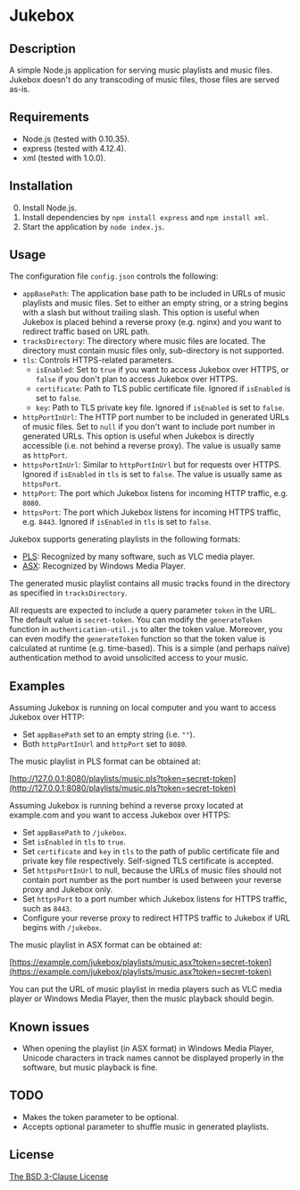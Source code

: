 # Jukebox #

## Description ##

A simple Node.js application for serving music playlists and music files. Jukebox doesn't do any transcoding of music files, those files are served as-is.

## Requirements ##

* Node.js (tested with 0.10.35).
* express (tested with 4.12.4).
* xml (tested with 1.0.0).

## Installation ##

0. Install Node.js.
1. Install dependencies by `npm install express` and `npm install xml`.
2. Start the application by `node index.js`.

## Usage ##

The configuration file `config.json` controls the following:

* `appBasePath`: The application base path to be included in URLs of music playlists and music files. Set to either an empty string, or a string begins with a slash but without trailing slash. This option is useful when Jukebox is placed behind a reverse proxy (e.g. nginx) and you want to redirect traffic based on URL path.
* `tracksDirectory`: The directory where music files are located. The directory must contain music files only, sub-directory is not supported.
* `tls`: Controls HTTPS-related parameters.
    * `isEnabled`: Set to `true` if you want to access Jukebox over HTTPS, or `false` if you don't plan to access Jukebox over HTTPS.
    * `certificate`: Path to TLS public certificate file. Ignored if `isEnabled` is set to `false`.
    * `key`: Path to TLS private key file. Ignored if `isEnabled` is set to `false`.
* `httpPortInUrl`: The HTTP port number to be included in generated URLs of music files. Set to `null` if you don't want to include port number in generated URLs. This option is useful when Jukebox is directly accessible (i.e. not behind a reverse proxy). The value is usually same as `httpPort`.
* `httpsPortInUrl`: Similar to `httpPortInUrl` but for requests over HTTPS. Ignored if `isEnabled` in `tls` is set to `false`. The value is usually same as `httpsPort`.
* `httpPort`: The port which Jukebox listens for incoming HTTP traffic, e.g. `8080`.
* `httpsPort`: The port which Jukebox listens for incoming HTTPS traffic, e.g. `8443`. Ignored if `isEnabled` in `tls` is set to `false`.

Jukebox supports generating playlists in the following formats:

* [PLS](http://en.wikipedia.org/wiki/PLS_(file_format)): Recognized by many software, such as VLC media player.
* [ASX](http://en.wikipedia.org/wiki/Advanced_Stream_Redirector): Recognized by Windows Media Player.

The generated music playlist contains all music tracks found in the directory as specified in `tracksDirectory`.

All requests are expected to include a query parameter `token` in the URL. The default value is `secret-token`. You can modify the `generateToken` function in `authentication-util.js` to alter the token value. Moreover, you can even modify the `generateToken` function so that the token value is calculated at runtime (e.g. time-based). This is a simple (and perhaps naïve) authentication method to avoid unsolicited access to your music.

## Examples ##

Assuming Jukebox is running on local computer and you want to access Jukebox over HTTP:

* Set `appBasePath` set to an empty string (i.e. `""`).
* Both `httpPortInUrl` and `httpPort` set to `8080`.

The music playlist in PLS format can be obtained at:

[http://127.0.0.1:8080/playlists/music.pls?token=secret-token](http://127.0.0.1:8080/playlists/music.pls?token=secret-token)

Assuming Jukebox is running behind a reverse proxy located at example.com and you want to access Jukebox over HTTPS:

* Set `appBasePath` to `/jukebox`.
* Set `isEnabled` in `tls` to `true`.
* Set `certificate` and `key` in `tls` to the path of public certificate file and private key file respectively. Self-signed TLS certificate is accepted.
* Set `httpsPortInUrl` to null, because the URLs of music files should not contain port number as the port number is used between your reverse proxy and Jukebox only.
* Set `httpsPort` to a port number which Jukebox listens for HTTPS traffic, such as `8443`.
* Configure your reverse proxy to redirect HTTPS traffic to Jukebox if URL begins with `/jukebox`.

The music playlist in ASX format can be obtained at:

[https://example.com/jukebox/playlists/music.asx?token=secret-token](https://example.com/jukebox/playlists/music.asx?token=secret-token)

You can put the URL of music playlist in media players such as VLC media player or Windows Media Player, then the music playback should begin.

## Known issues ##

* When opening the playlist (in ASX format) in Windows Media Player, Unicode characters in track names cannot be displayed properly in the software, but music playback is fine.

## TODO ##

* Makes the token parameter to be optional.
* Accepts optional parameter to shuffle music in generated playlists.

## License ##

[The BSD 3-Clause License](http://opensource.org/licenses/BSD-3-Clause)